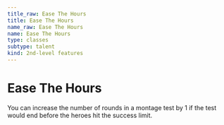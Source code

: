 ```yaml
---
title_raw: Ease The Hours
title: Ease The Hours
name_raw: Ease The Hours
name: Ease The Hours
type: classes
subtype: talent
kind: 2nd-level features
---
```


# Ease The Hours

You can increase the number of rounds in a montage test by 1 if the test would end before the heroes hit the success limit.
